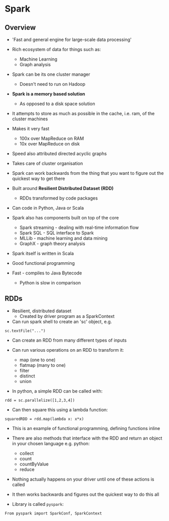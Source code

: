 Spark
=====

## Overview

* 'Fast and general engine for large-scale data processing'
* Rich ecosystem of data for things such as:
  * Machine Learning
  * Graph analysis

* Spark can be its one cluster manager
  * Doesn't need to run on Hadoop

* **Spark is a memory based solution**
  * As opposed to a disk space solution
* It attempts to store as much as possible in the cache, i.e. ram, of the cluster machines
* Makes it very fast
  * 100x over MapReduce on RAM
  * 10x over MapReduce on disk
* Speed also attributed directed acyclic graphs
* Takes care of cluster organisation

* Spark can work backwards from the thing that you want to figure out the quickest way to get there

* Built around **Resilient Distributed Dataset (RDD)**
  * RDDs transformed by code packages
* Can code in Python, Java or Scala

* Spark also has components built on top of the core
  * Spark streaming - dealing with real-time information flow
  * Spark SQL - SQL interface to Spark
  * MLLib - machine learning and data mining
  * GraphX - graph theory analysis

* Spark itself is written in Scala
* Good functional programming
* Fast - compiles to Java Bytecode
  * Python is slow in comparison

## RDDs

* Resilient, distributed dataset
  * Created by driver program as a SparkContext
* Can run spark shell to create an 'sc' object, e.g.

`sc.textFile("...")`

* Can create an RDD from many different types of inputs
* Can run various operations on an RDD to transform it:
  * map (one to one)
  * flatmap (many to one)
  * filter
  * distinct
  * union

* In python, a simple RDD can be called with:

`rdd = sc.parallelize([1,2,3,4])`

* Can then square this using a lambda function:

`squaredRDD = rdd.map(lambda x: x*x)`

* This is an example of functional programming, defining functions inline

* There are also methods that interface with the RDD and return an object in your chosen language e.g. python:
  * collect
  * count
  * countByValue
  * reduce
* Nothing actually happens on your driver until one of these actions is called
* It then works backwards and figures out the quickest way to do this all
* Library is called `pyspark`:

`From pyspark import SparkConf, SparkContext`
